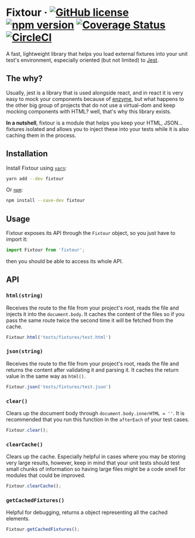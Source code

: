 # Fixtour &middot; [![GitHub license](https://img.shields.io/badge/license-MIT-blue.svg)](https://github.com/enmanuelduran/fixtour/blob/master/LICENSE) [![npm version](https://img.shields.io/npm/v/fixtour.svg?style=flat)](https://www.npmjs.com/package/fixtour) [![Coverage Status](https://coveralls.io/repos/github/enmanuelduran/fixtour/badge.svg?branch=master)](https://coveralls.io/github/enmanuelduran/fixtour?branch=master) [![CircleCI](https://circleci.com/gh/enmanuelduran/fixtour/tree/master.svg?style=svg)](https://circleci.com/gh/enmanuelduran/fixtour/tree/master)

A fast, lightweight library that helps you load external fixtures into your unit test's environment, especially oriented (but not limited) to [Jest](https://github.com/facebook/jest).

## The why?
Usually, jest is a library that is used alongside react, and in react it is very easy to mock your components because of
[enzyme](https://github.com/airbnb/enzyme/), but what happens to the other big group of projects that do not use a virtual-dom 
and keep mocking components with HTML? well, that's why this library exists.

**In a nutshell**, fixtour is a module that helps you keep your HTML, JSON... fixtures isolated and allows you to inject these into your tests
while it is also caching them in the process.

## Installation
Install Fixtour using [`yarn`](https://yarnpkg.com/en/package/jest):

```bash
yarn add --dev fixtour
```

Or [`npm`](https://www.npmjs.com/):

```bash
npm install --save-dev fixtour
```

## Usage
Fixtour exposes its API through the `Fixtour` object, so you just have to import it:

```javascript
import Fixtour from 'fixtour';
```

then you should be able to access its whole API.

## API

### `html(string)`
Receives the route to the file from your project's root, reads the file and injects it into the `document.body`.
It caches the content of the files so if you pass the same route twice the second time it will be fetched from the cache.

```javascript
Fixtour.html('tests/fixtures/test.html')
```

### `json(string)`
Receives the route to the file from your project's root, reads the file and returns the content after validating it and parsing it.
It caches the return value in the same way as `html()`.

```javascript
Fixtour.json('tests/fixtures/test.json')
```

### `clear()`
Clears up the document body through `document.body.innerHTML = ''`. It is recommended that you run this function in the `afterEach` of your test cases.

```javascript
Fixtour.clear();
```

### `clearCache()`
Clears up the cache. Especially helpful in cases where you may be storing very large results, however,
keep in mind that your unit tests should test small chunks of information so having large files might be a code smell for modules that could be improved.

```javascript
Fixtour.clearCache();
```

### `getCachedFixtures()`
Helpful for debugging, returns a object representing all the cached elements.

```javascript
Fixtour.getCachedFixtures();
```



